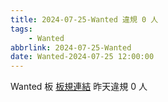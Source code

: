 ```yaml
---
title: 2024-07-25-Wanted 違規 0 人
tags:
    - Wanted
abbrlink: 2024-07-25-Wanted
date: Wanted-2024-07-25 12:00:00
---
```

Wanted 板 [板規連結](https://www.ptt.cc/bbs/Wanted/M.1608829773.A.D3B.html)
昨天違規 0 人
